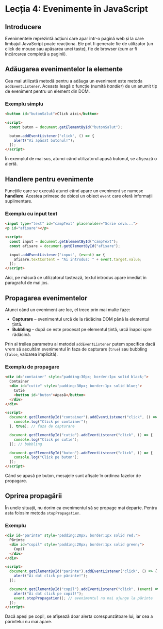 # Lecția 4: Evenimente în JavaScript

## Introducere

Evenimentele reprezintă acțiuni care apar într-o pagină web și la care limbajul JavaScript poate reacționa. Ele pot fi generate fie de utilizator (un click de mouse sau apăsarea unei taste), fie de browser (cum ar fi încărcarea completă a paginii).

## Adăugarea evenimentelor la elemente

Cea mai utilizată metodă pentru a adăuga un eveniment este metoda `addEventListener`. Aceasta leagă o funcție (numită *handler*) de un anumit tip de eveniment pentru un element din DOM.

### Exemplu simplu
```html
<button id="butonSalut">Click aici</button>

<script>
  const buton = document.getElementById("butonSalut");

  buton.addEventListener("click", () => {
    alert("Ai apăsat butonul!");
  });
</script>
```

În exemplul de mai sus, atunci când utilizatorul apasă butonul, se afișează o alertă.

## Handlere pentru evenimente

Funcțiile care se execută atunci când apare un eveniment se numesc **handlere**. Acestea primesc de obicei un obiect `event` care oferă informații suplimentare.

### Exemplu cu input text
```html
<input type="text" id="campText" placeholder="Scrie ceva...">
<p id="afisare"></p>

<script>
  const input = document.getElementById("campText");
  const afisare = document.getElementById("afisare");

  input.addEventListener("input", (event) => {
    afisare.textContent = "Ai introdus: " + event.target.value;
  });
</script>
```

Aici, pe măsură ce utilizatorul tastează, textul introdus apare imediat în paragraful de mai jos.

## Propagarea evenimentelor

Atunci când un eveniment are loc, el trece prin mai multe faze:  
- **Capturare** – evenimentul urcă de la rădăcina DOM până la elementul țintă.  
- **Bubbling** – după ce este procesat pe elementul țintă, urcă înapoi spre rădăcină.

Prin al treilea parametru al metodei `addEventListener` putem specifica dacă vrem să ascultăm evenimentul în faza de capturare (`true`) sau bubbling (`false`, valoarea implicită).

### Exemplu de propagare
```html
<div id="container" style="padding:30px; border:1px solid black;">
  Container
  <div id="cutie" style="padding:30px; border:1px solid blue;">
    Cutie
    <button id="buton">Apasă</button>
  </div>
</div>

<script>
  document.getElementById("container").addEventListener("click", () => {
    console.log("Click pe container");
  }, true); // faza de capturare

  document.getElementById("cutie").addEventListener("click", () => {
    console.log("Click pe cutie");
  }); // bubbling

  document.getElementById("buton").addEventListener("click", () => {
    console.log("Click pe buton");
  });
</script>
```

Când se apasă pe buton, mesajele sunt afișate în ordinea fazelor de propagare.

## Oprirea propagării

În unele situații, nu dorim ca evenimentul să se propage mai departe. Pentru asta folosim metoda `stopPropagation`.

### Exemplu
```html
<div id="parinte" style="padding:20px; border:1px solid red;">
  Părinte
  <div id="copil" style="padding:20px; border:1px solid green;">
    Copil
  </div>
</div>

<script>
  document.getElementById("parinte").addEventListener("click", () => {
    alert("Ai dat click pe părinte!");
  });

  document.getElementById("copil").addEventListener("click", (event) => {
    alert("Ai dat click pe copil!");
    event.stopPropagation(); // evenimentul nu mai ajunge la părinte
  });
</script>
```

Dacă apeși pe copil, se afișează doar alerta corespunzătoare lui, iar cea a părintelui nu mai apare.
